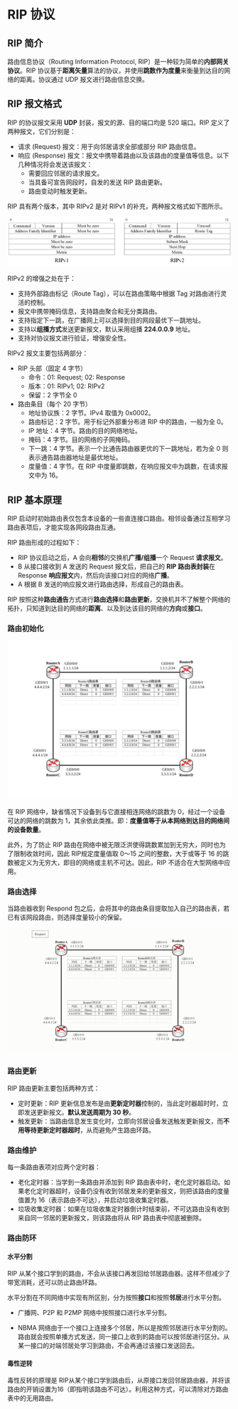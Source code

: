 # RIP 协议

## RIP 简介

路由信息协议（Routing Information Protocol, RIP）是一种较为简单的**内部网关协议**。RIP 协议基于**距离矢量**算法的协议，并使用**跳数作为度量**来衡量到达目的网络的距离。协议通过 UDP 报文进行路由信息交换。

## RIP 报文格式

RIP 的协议报文采用 **UDP** 封装，报文的源、目的端口均是 520 端口。RIP 定义了两种报文，它们分别是：

- 请求 (Request) 报文：用于向邻居请求全部或部分 RIP 路由信息。
- 响应 (Response) 报文：报文中携带着路由以及该路由的度量值等信息。以下几种情况将会发送该报文：
  - 需要回应邻居的请求报文。
  - 当具备可宣告网段时，自发的发送 RIP 路由更新。
  - 路由变动时触发更新。

RIP 具有两个版本，其中 RIPv2 是对 RIPv1 的补充，两种报文格式如下图所示。

![rip-packet](routing-rip.assets/rip-packet.png)

RIPv2 的增强之处在于：

- 支持外部路由标记（Route Tag），可以在路由策略中根据 Tag 对路由进行灵活的控制。
- 报文中携带掩码信息，支持路由聚合和无分类路由。
- 支持指定下一跳，在广播网上可以选择到目的网段最优下一跳地址。
- 支持以**组播方式**发送更新报文，默认采用组播 **224.0.0.9** 地址。
- 支持对协议报文进行验证，增强安全性。

RIPv2 报文主要包括两部分：

- RIP 头部（固定 4 字节）
  - 命令：01: Request; 02: Response
  - 版本：01: RIPv1; 02: RIPv2
  - 保留：2 字节全 0
- 路由条目（每个 20 字节）
  - 地址协议族：2 字节。IPv4 取值为 0x0002。
  - 路由标记：2 字节。用于标记外部重分布进 RIP 中的路由，一般为全 0。
  - IP 地址：4 字节。路由的目的网络地址。
  - 掩码：4 字节。目的网络的子网掩码。
  - 下一跳：4 字节。表示一个比通告路由器更优的下一跳地址，若为全 0 则表示通告路由器地址是最优地址。
  - 度量值：4 字节。在 RIP 中度量即跳数，在响应报文中为跳数，在请求报文中为 16。

## RIP 基本原理

RIP 启动时初始路由表仅包含本设备的一些直连接口路由。相邻设备通过互相学习路由表项后，才能实现各网段路由互通。

RIP 路由形成的过程如下：

- RIP 协议启动之后，A 会向**相邻**的交换机**广播/组播**一个 Request **请求报文**。
- B 从接口接收到 A 发送的 Request 报文后，把自己的 **RIP 路由表封装**在 Response **响应报文**内，然后向该接口对应的网络**广播**。
- A 根据 B 发送的响应报文进行路由选择，形成自己的路由表。

RIP 按照这种**路由通告**方式进行**路由选择**和**路由更新**，交换机并不了解整个网络的拓扑，只知道到达目的网络的**距离**、以及到达该目的网络的**方向**或**接口**。

### 路由初始化

![rip-init](routing-rip.assets/rip-init.svg)

在 RIP 网络中，缺省情况下设备到与它直接相连网络的跳数为 0，经过一个设备可达的网络的跳数为 1，其余依此类推。即：**度量值等于从本网络到达目的网络间的设备数量**。

此外，为了防止 RIP 路由在网络中被无限泛洪使得跳数累加到无穷大，同时也为了限制收敛时间，因此 RIP规定度量值取 0～15 之间的整数，大于或等于 16 的跳数被定义为无穷大，即目的网络或主机不可达。因此，RIP 不适合在大型网络中应用。

### 路由选择

当路由器收到 Respond 包之后，会将其中的路由条目提取加入自己的路由表，若已有该网段路由，则选择度量较小的保留。

![rip-basic](routing-rip.assets/rip-basic.gif)

### 路由更新

RIP 路由更新主要包括两种方式：

- 定时更新：RIP 更新信息发布是由**更新定时器**控制的，当此定时器超时时，立即发送更新报文。**默认发送周期为 30 秒**。
- 触发更新：当路由信息发生变化时，立即向邻居设备发送触发更新报文，而**不用等待更新定时器超时**，从而避免产生路由环路。

### 路由维护

每一条路由表项对应两个定时器：

- 老化定时器：当学到一条路由并添加到 RIP 路由表中时，老化定时器启动。如果老化定时器超时，设备仍没有收到邻居发来的更新报文，则把该路由的度量值置为 16（表示路由不可达），并启动垃圾收集定时器。
- 垃圾收集定时器：如果在垃圾收集定时器倒计时结束前，不可达路由没有收到来自同一邻居的更新报文，则该路由将从 RIP 路由表中彻底被删除。

### 路由防环

#### 水平分割

RIP 从某个接口学到的路由，不会从该接口再发回给邻居路由器。这样不但减少了带宽消耗，还可以防止路由环路。

水平分割在不同网络中实现有所区别，分为按照**接口**和按照**邻居**进行水平分割。

- 广播网、P2P 和 P2MP 网络中按照接口进行水平分割。

- NBMA 网络由于一个接口上连接多个邻居，所以是按照邻居进行水平分割的。路由就会按照单播方式发送，同一接口上收到的路由可以按邻居进行区分。从某一接口的对端邻居处学习到路由，不会再通过该接口发送回去。

#### 毒性逆转

毒性反转的原理是 RIP从某个接口学到路由后，从原接口发回邻居路由器，并将该路由的开销设置为16（即指明该路由不可达）。利用这种方式，可以清除对方路由表中的无用路由。